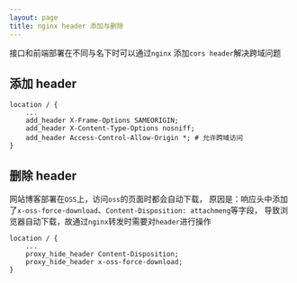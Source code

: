 ```yaml
---
layout: page
title: nginx header 添加与删除
---
```


接口和前端部署在不同与名下时可以通过`nginx` 添加`cors header`解决跨域问题

## 添加 header

```
location / {
    ...
    add_header X-Frame-Options SAMEORIGIN;
    add_header X-Content-Type-Options nosniff;
    add_header Access-Control-Allow-Origin *; # 允许跨域访问
}
```

## 删除 header

网站博客部署在`OSS`上，访问`oss`的页面时都会自动下载，
原因是：响应头中添加了`x-oss-force-download`、`Content-Disposition: attachmeng`等字段，
导致浏览器自动下载，故通过`nginx`转发时需要对`header`进行操作


```
location / {
    ...
    proxy_hide_header Content-Disposition;
    proxy_hide_header x-oss-force-download;
}
```
